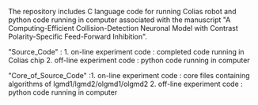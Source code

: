 The repository includes C language code for running Colias robot and python code running in computer associated with the manuscript "A Computing-Efficient Collision-Detection Neuronal Model with Contrast Polarity-Specific Feed-Forward Inhibition".


"Source_Code" : 1. on-line experiment code : completed code running in Colias chip
                2. off-line experiment code : python code running in computer
                

"Core_of_Source_Code" :1. on-line experiment code : core files containing algorithms of lgmd1/lgmd2/olgmd1/olgmd2
                       2. off-line experiment code : python code running in computer

